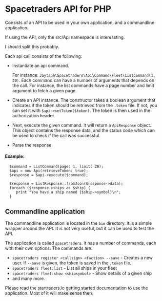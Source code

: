 # Spacetraders API for PHP

Consists of an API to be used in your own application, and a commandline application.

If using the API, only the src/Api namespace is interessting.

I should split this probably.



Each api call consists of the following:

- Instantiate an api command.

   For instance:  `Jaytaph\Spacetraders\Api\Command\Fleet\ListCommand(1, 20)`. Each command can have a number of arguments 
   that depends on the call. For instance, the list commands have a page number and limit argument to fetch a given page.
-  Create an API instance. The constructor takes a boolean argument that indicates if the token should be retrieved from the
  `.token` file. If not, you can set it with `$api->setToken($token)`. The token is then used in the authorization header.
- Next, execute the given command. It will return a `ApiResponse` object. This object contains the response data, and the
  status code which can be used to check if the call was successful.
- Parse the response

#### Example: 
```
  $command = ListCommand(page: 1, limit: 20);
  $api = new Api(retrieveToken: true);
  $response = $api->execute($command);

  $response = ListResponse::fromJson($response->data);
  foreach ($response->ships as $ship) {
     print "You have a ship named {$ship->symbol}\n"; 
  }
```

## Commandline application

The commandline application is located in the `bin` directory. It is a simple wrapper around the API. It is not very
useful, but it can be used to test the API.

The application is called `spacetraders`. It has a number of commands, each with their own options. The commands are:

- `spacetraders register <callsign> <faction> --save` - Creates a new user. If `--save` is given, the token is saved in the `.token` file. 
- `spacetraders fleet:list` - List all ships in your fleet
- `spacetraders fleet:show <shipsymbol>` - Show details of a given ship
- and many more.


Please read the startraders.io getting started documentation to use the application. Most of it will make sense then.
